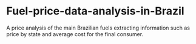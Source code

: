 # Fuel-price-data-analysis-in-Brazil
A price analysis of the main Brazilian fuels extracting information such as price by state and average cost for the final consumer.
